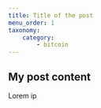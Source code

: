 ```yaml
---
title: Title of the post
menu_order: 1
taxonomy:
    category:
        - bitcoin
---
```


## My post content

Lorem ip